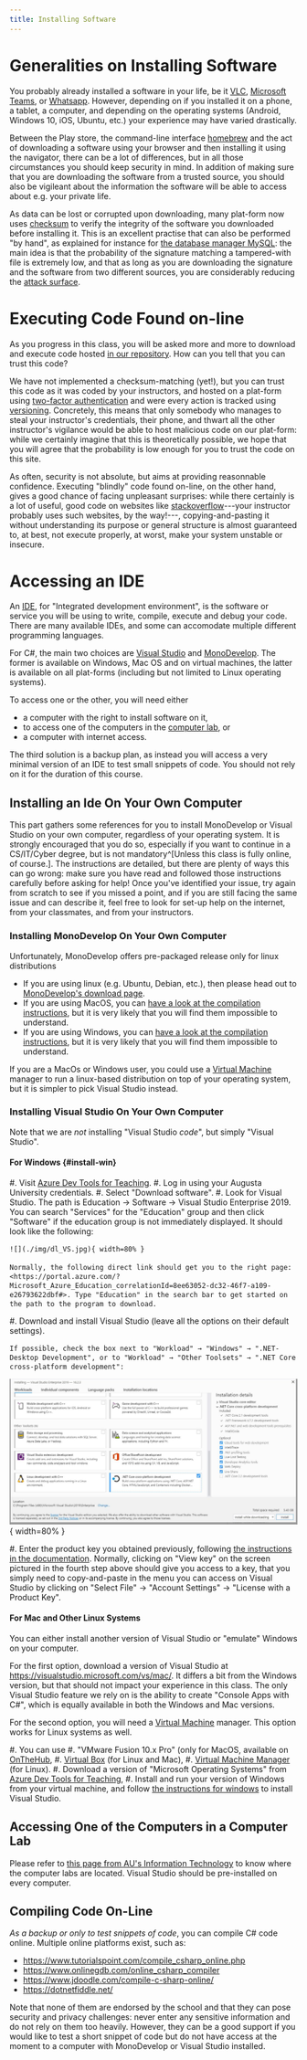 ```yaml
---
title: Installing Software
---
```



# Generalities on Installing Software

You probably already installed a software in your life, be it [VLC](http://www.videolan.org/), [Microsoft Teams](https://www.microsoft.com/en-us/microsoft-teams/download-app), or [Whatsapp](https://www.whatsapp.com/).
However, depending on if you installed it on a phone, a tablet, a computer, and depending on the operating systems (Android, Windows 10, iOS, Ubuntu, etc.) your experience may have varied drastically.

Between the Play store, the command-line interface [homebrew](http://brew.sh/) and the act of downloading a software using your browser and then installing it using the navigator, there can be a lot of differences, but in all those circumstances you should keep security in mind.
In addition of making sure that you are downloading the software from a trusted source, you should also be vigileant about the information the software will be able to access about e.g. your private life.

As data can be lost or corrupted upon downloading, many plat-form now uses [checksum](https://en.wikipedia.org/wiki/Checksum) to verify the integrity of the software you downloaded before installing it.
This is an excellent practise that can also be performed "by hand", as explained for instance for [the database manager MySQL](https://dev.mysql.com/doc/refman/8.0/en/verifying-package-integrity.html): the main idea is that the probability of the signature matching a tampered-with file is extremely low, and that as long as you are downloading the signature and the software from two different sources, you are considerably reducing the [attack surface](https://en.wikipedia.org/wiki/Attack_surface).

# Executing Code Found on-line

As you progress in this class, you will be asked more and more to download and execute code hosted [in our repository](https://github.com/csci-1301/csci-1301.github.io/).
How can you tell that you can trust this code?

We have not implemented a checksum-matching (yet!), but you can trust this code as it was coded by your instructors, and hosted on a plat-form using [two-factor authentication](https://docs.github.com/en/github/authenticating-to-github/about-two-factor-authentication) and were every action is tracked using [versioning](https://en.wikipedia.org/wiki/Software_versioning).
Concretely, this means that only somebody who manages to steal your instructor's credentials, their phone, and thwart all the other instructor's vigilance would be able to host malicious code on our plat-form: while we certainly imagine that this is theoretically possible, we hope that you will agree that the probability is low enough for you to trust the code on this site.

As often, security is not absolute, but aims at providing reasonnable confidence.
Executing "blindly" code found on-line, on the other hand, gives a good chance of facing unpleasant surprises: while there certainly is a lot of useful, good code on websites like [stackoverflow](https://stackoverflow.com/)---your instructor probably uses such websites, by the way!---, copying-and-pasting it without understanding its purpose or general structure is almost guaranteed to, at best, not execute properly, at worst, make your system unstable or insecure.

# Accessing an IDE

An [IDE](https://en.wikipedia.org/wiki/Integrated_development_environment), for "Integrated development environment", is the software or service you will be using to write, compile, execute and debug your code. 
There are many available IDEs, and some can accomodate multiple different programming languages.

For C#, the main two choices are [Visual Studio](https://visualstudio.microsoft.com/) and [MonoDevelop](https://www.monodevelop.com/).
The former is available on Windows, Mac OS and on virtual machines, the latter is available on all plat-forms (including but not limited to Linux operating systems).

To access one or the other, you will need either

- a computer with the right to install software on it,
- to access one of the computers in the [computer lab](https://www.augusta.edu/its/computers-printing.php), or
- a computer with internet access.

The third solution is a backup plan, as instead you will access a very minimal version of an IDE to test small snippets of code.
You should not rely on it for the duration of this course.

<!--
_We recommend that you first try MonoDevelop_ as it is lighter, simpler, and enough for this course, but provides directions for both IDEs.
-->

## Installing an Ide  On Your Own Computer

This part gathers some references for you to install MonoDevelop or Visual Studio on your own computer, regardless of your operating system.
It is strongly encouraged that you do so, especially if you want to continue in a CS/IT/Cyber degree, but is not mandatory^[Unless this class is fully online, of course.].
The instructions are detailed, but there are plenty of ways this can go wrong: make sure you have read and followed those instructions carefully before asking for help!
Once you've identified your issue, try again from scratch to see if you missed a point, and if you are still facing the same issue  and can describe it, feel free to look for set-up help on the internet, from your classmates, and from your instructors.

### Installing MonoDevelop On Your Own Computer

Unfortunately, MonoDevelop offers pre-packaged release only for linux distributions

- If you are using linux (e.g. Ubuntu, Debian, etc.), then please head out to [MonoDevelop's download page](https://www.monodevelop.com/download/#fndtn-download-lin).
- If you are using MacOS, you can [have a look at the compilation instructions](https://www.monodevelop.com/developers/building-monodevelop/#macos), but it is very likely that you will find them impossible to understand.
- If you are using Windows, you can [have a look at the compilation instructions](https://www.monodevelop.com/developers/building-monodevelop/#windows), but it is very likely that you will find them impossible to understand.

If you are a MacOs or Windows user, you could use a [Virtual Machine](https://en.wikipedia.org/wiki/Virtual_machine) manager to run a linux-based distribution on top of your operating system, but it is simpler to pick Visual Studio instead.

### Installing Visual Studio On Your Own Computer

Note that we are *not* installing "Visual Studio *code*", but simply "Visual Studio".

#### For Windows {#install-win}

#. Visit [Azure Dev Tools for Teaching](https://aka.ms/devtoolsforteaching).
#. Log in using your Augusta University credentials.
#. Select "Download software". 
#. Look for Visual Studio. The path is Education → Software → Visual Studio Enterprise 2019. You can search "Services" for the "Education" group and then click "Software" if the education group is not immediately displayed. It should look like the following:

    ![](./img/dl_VS.jpg){ width=80% }
    
    Normally, the following direct link should get you to the right page: <https://portal.azure.com/?Microsoft_Azure_Education_correlationId=8ee63052-dc32-46f7-a109-e26793622dbf#>. Type "Education" in the search bar to get started on the path to the program to download.

#. Download and install Visual Studio (leave all the options on their default settings). 

    If possible, check the box next to "Workload" → "Windows" → ".NET-Desktop Development", or to "Workload" → "Other Toolsets" → ".NET Core cross-platform development":


   ![](img/install_option.jpeg){ width=80% }

#. Enter the product key you obtained previously, following [the instructions in the documentation](https://docs.microsoft.com/en-us/visualstudio/ide/how-to-unlock-visual-studio?view=vs-2019).
Normally, clicking on "View key" on the screen pictured in the fourth step above should give you access to a key, that you simply need to copy-and-paste in the menu you can access on Visual Studio by clicking on "Select File" → "Account Settings" → "License with a Product Key".

#### For Mac and Other Linux Systems

You can either install another version of Visual Studio or "emulate" Windows on your computer.

For the first option, download a version of Visual Studio at <https://visualstudio.microsoft.com/vs/mac/>. It differs a bit from the Windows version, but that should not impact your experience in this class. The only Visual Studio feature we rely on is the ability to create "Console Apps with C#", which is equally available in both the Windows and Mac versions.

For the second option, you will need a [Virtual Machine](https://en.wikipedia.org/wiki/Virtual_machine) manager.
This option works for Linux systems as well.

#. You can use 
    #. "VMware Fusion 10.x Pro" (only for MacOS, available on [OnTheHub](https://e5.onthehub.com/WebStore/OfferingDetails.aspx?o=637dd37b-06b5-e711-80f7-000d3af41938&pmv=00000000-0000-0000-0000-000000000000&ws=2020165a-723a-de11-b696-0030485a8df0&vsro=8),
    #. [Virtual Box](https://www.virtualbox.org/) (for Linux and Mac),
    #. [Virtual Machine Manager](https://virt-manager.org/) (for Linux).
#. Download a version of "Microsoft Operating Systems" from [Azure Dev Tools for Teaching](https://aka.ms/devtoolsforteaching),
#. Install and run your version of Windows from your virtual machine, and follow [the instructions for windows](#install-win) to install Visual Studio.

## Accessing One of the Computers in a Computer Lab

Please refer to [this page from AU's Information Technology](https://www.augusta.edu/its/computers-printing.php) to know where the computer labs are located.
Visual Studio should be pre-installed on every computer.

## Compiling Code On-Line

_As a backup or only to test snippets of code_, you can compile C# code online.
Multiple online platforms exist, such as:

- <https://www.tutorialspoint.com/compile_csharp_online.php>
- <https://www.onlinegdb.com/online_csharp_compiler>
- <https://www.jdoodle.com/compile-c-sharp-online/>
- <https://dotnetfiddle.net/>

Note that none of them are endorsed by the school and that they can pose security and privacy challenges: never enter any sensitive information and do not rely on them too heavily.
However, they can be a good support if you would like to test a short snippet of code but do not have access at the moment to a computer with MonoDevelop or Visual Studio installed.
